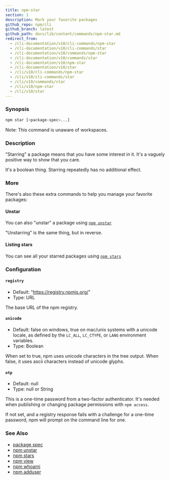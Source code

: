 ```yaml
---
title: npm-star
section: 1
description: Mark your favorite packages
github_repo: npm/cli
github_branch: latest
github_path: docs/lib/content/commands/npm-star.md
redirect_from:
  - /cli-documentation/v10/cli-commands/npm-star
  - /cli-documentation/v10/cli-commands/star
  - /cli-documentation/v10/commands/npm-star
  - /cli-documentation/v10/commands/star
  - /cli-documentation/v10/npm-star
  - /cli-documentation/v10/star
  - /cli/v10/cli-commands/npm-star
  - /cli/v10/cli-commands/star
  - /cli/v10/commands/star
  - /cli/v10/npm-star
  - /cli/v10/star
---
```


### Synopsis

```bash
npm star [<package-spec>...]
```

Note: This command is unaware of workspaces.

### Description

"Starring" a package means that you have some interest in it.  It's
a vaguely positive way to show that you care.

It's a boolean thing. Starring repeatedly has no additional effect.

### More

There's also these extra commands to help you manage your favorite packages:

#### Unstar

You can also "unstar" a package using [`npm unstar`](/cli/v10/commands/npm-unstar)

"Unstarring" is the same thing, but in reverse.

#### Listing stars

You can see all your starred packages using [`npm stars`](/cli/v10/commands/npm-stars)

### Configuration

#### `registry`

* Default: "https://registry.npmjs.org/"
* Type: URL

The base URL of the npm registry.



#### `unicode`

* Default: false on windows, true on mac/unix systems with a unicode locale,
  as defined by the `LC_ALL`, `LC_CTYPE`, or `LANG` environment variables.
* Type: Boolean

When set to true, npm uses unicode characters in the tree output. When
false, it uses ascii characters instead of unicode glyphs.



#### `otp`

* Default: null
* Type: null or String

This is a one-time password from a two-factor authenticator. It's needed
when publishing or changing package permissions with `npm access`.

If not set, and a registry response fails with a challenge for a one-time
password, npm will prompt on the command line for one.



### See Also

* [package spec](/cli/v10/using-npm/package-spec)
* [npm unstar](/cli/v10/commands/npm-unstar)
* [npm stars](/cli/v10/commands/npm-stars)
* [npm view](/cli/v10/commands/npm-view)
* [npm whoami](/cli/v10/commands/npm-whoami)
* [npm adduser](/cli/v10/commands/npm-adduser)
